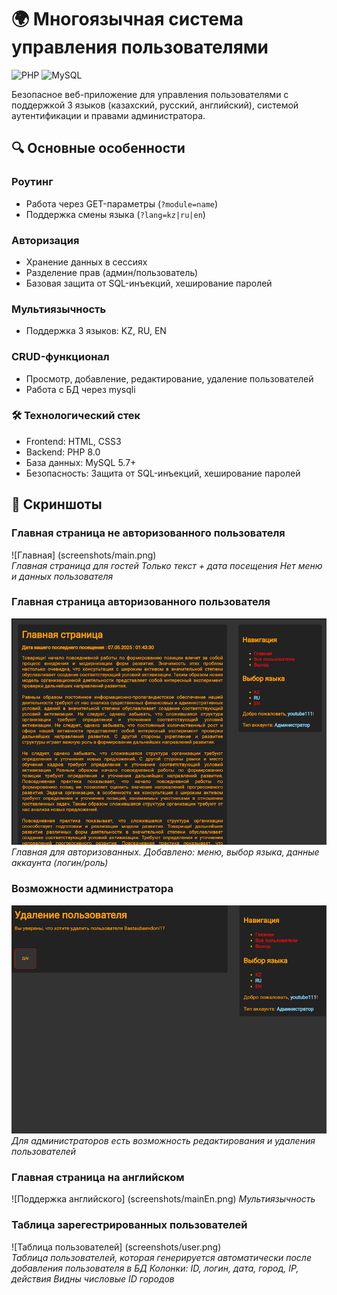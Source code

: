 # 🌍 Многоязычная система управления пользователями

![PHP](https://img.shields.io/badge/PHP-8.0+-purple.svg)
![MySQL](https://img.shields.io/badge/MySQL-5.7+-blue.svg)

Безопасное веб-приложение для управления пользователями с поддержкой 3 языков (казахский, русский, английский), системой аутентификации и правами администратора.

## 🔍 Основные особенности

### Роутинг
- Работа через GET-параметры (`?module=name`)
- Поддержка смены языка (`?lang=kz|ru|en`)

### Авторизация
- Хранение данных в сессиях
- Разделение прав (админ/пользователь)
- Базовая защита от SQL-инъекций, хеширование паролей

### Мультиязычность
- Поддержка 3 языков: KZ, RU, EN

### CRUD-функционал
- Просмотр, добавление, редактирование, удаление пользователей
- Работа с БД через mysqli


### 🛠 Технологический стек
- Frontend: HTML, CSS3
- Backend: PHP 8.0
- База данных: MySQL 5.7+
- Безопасность: Защита от SQL-инъекций, хеширование паролей

## 📸 Скриншоты  

### Главная страница не авторизованного пользователя 
![Главная] (screenshots/main.png) 
<br/>
*Главная страница для гостей Только текст + дата посещения Нет меню и данных пользователя* 

### Главная страница авторизованного пользователя 
![Главная с авторизацией](screenshots/mainReg.png) 
<br/>
*Главная для авторизованных. Добавлено: меню, выбор языка, данные аккаунта (логин/роль)*

### Возможности администратора
![Удаление пользователя](screenshots/delete.png) 
<br/>
*Для администраторов есть возможность редактирования и удаления пользователей*

### Главная страница на английском 
![Поддержка английского] (screenshots/mainEn.png) 
*Мультиязычность*

### Таблица зарегестрированных пользователей
![Таблица пользователей] (screenshots/user.png) 
<br/>
*Таблица пользователей, которая генерируется автоматически после добавления пользователя в БД Колонки: ID, логин, дата, город, IP, действия Видны числовые ID городов*

